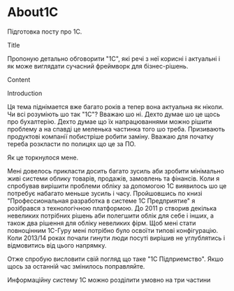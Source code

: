 # About1C 

Підготовка посту про 1С.


Title

Пропоную детально обговорити "1C", які речі з неї корисні і актуальні і як може виглядати сучасний 
фреймворк для бізнес-рішень.

Content

Introduction

Ця тема піднімается вже багато років а тепер вона актуальна як ніколи. Чи всі розуміють шо так "1C"? Вважаю шо ні. Дехто думае шо це щось про бухалтерію. Дехто думае що їx напрацюваннями можно рішити проблему а на спавді це меленька частинка того шо треба. Призивають продуктові компанії побистріше робити заміну. Вважаю для початку тереба розкласти по полицях що це за ПО.


Як це торкнулося мене.

Мені довелось прикласти досить багато зусиль аби зробити мінімально живі системи облику товарів, продажів, замовлень та фінансів. Коли я спробував вирішити проблеми обліку за допомогою 1С виявилось шо це потребує набагато меньше зусиль і часу.  Пройшовшись по книзі "Профессиональная разработка в системе 1С Предприятие" я розібрався з технологічною платформою. До 2011 р  створив декілька невеликих потрібних рішень аби полегшити облік для себе і іншиx, а також два рішення для обліку невеликих фірм. Щоб мені стати повноцінним 1С-Гуру мені потрібно було освоїти типові конфігурацію. Коли 2013/14 роках почали гинути люди посуті вирішив не углублятись і відмовитись від цього напрямку. 

Отже спробую висловити свій погляд що таке "1C Підприемство". Якшо щось за останній час змінилось
поправляйте.


Информаційну систему 1С можно розділити умовно на три частини 